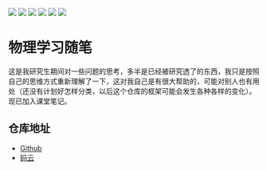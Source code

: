 ![](https://badgen.net/github/license/micromatch/micromatch) ![](https://img.shields.io/github/checks-status/balabalabalalaba/suibi/main) ![](https://img.shields.io/badge/Author-Xie-orange) ![](https://img.shields.io/badge/Topic-Physics-blue) ![](https://img.shields.io/github/commit-activity/m/balabalabalalaba/suibi/main?color=red) ![](https://img.shields.io/github/issues/balabalabalalaba/suibi) 

# 物理学习随笔

这是我研究生期间对一些问题的思考，多半是已经被研究透了的东西，我只是按照自己的思维方式重新理解了一下，这对我自己是有很大帮助的，可能对别人也有用处（还没有计划好怎样分类，以后这个仓库的框架可能会发生各种各样的变化）。现已加入课堂笔记。

## 仓库地址

- [Github](https://github.com/balabalabalalaba/suibi)
- [码云](https://gitee.com/cw_xie/informal-essay)

